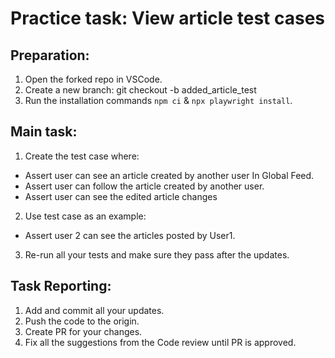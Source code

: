 # Practice task: View article test cases

## Preparation:
1. Open the forked repo in VSCode.
2. Create a new branch: git checkout -b added_article_test
3. Run the installation commands `npm ci` & `npx playwright install`.

## Main task:
1. Create the test case where: 
- Assert user can see an article created by another user In Global Feed.
- Assert user can follow the article created by another user.
- Assert user can see the edited article changes 
2. Use test case as an example:
- Assert user 2 can see the articles posted by User1. 
3. Re-run all your tests and make sure they pass after the updates. 

## Task Reporting: 
1. Add and commit all your updates. 
2. Push the code to the origin.
3. Create PR for your changes. 
4. Fix all the suggestions from the Code review until PR is approved.  

